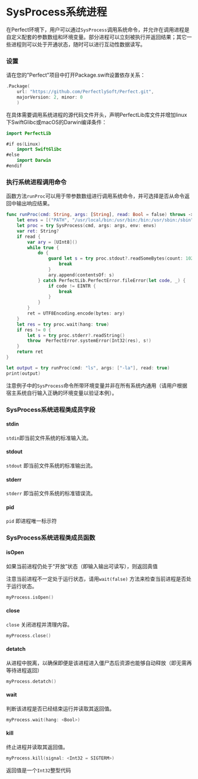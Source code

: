 # SysProcess系统进程

在Perfect环境下，用户可以通过`SysProcess`调用系统命令，并允许在调用进程是自定义配套的参数数组和环境变量。部分进程可以立刻被执行并返回结果；其它一些进程则可以处于开通状态，随时可以进行互动性数据读写。

### 设置

请在您的"Perfect"项目中打开Package.swift设置依存关系：

``` swift
.Package(
	url: "https://github.com/PerfectlySoft/Perfect.git",
	majorVersion: 2, minor: 0
	)
```
在具体需要调用系统进程的源代码文件开头，声明PerfectLib库文件并增加linux下SwiftGlibc或macOS的Darwin编译条件：

``` swift
import PerfectLib

#if os(Linux)
	import SwiftGlibc
#else
	import Darwin
#endif
```

### 执行系统进程调用命令

函数方法`runProc`可以用于带参数数组进行调用系统命令，并可选择是否从命令返回中输出响应结果。

``` swift
func runProc(cmd: String, args: [String], read: Bool = false) throws -> String? {
	let envs = [("PATH", "/usr/local/bin:/usr/bin:/bin:/usr/sbin:/sbin")]
	let proc = try SysProcess(cmd, args: args, env: envs)
	var ret: String?
	if read {
		var ary = [UInt8]()
		while true {
			do {
				guard let s = try proc.stdout?.readSomeBytes(count: 1024) where s.count > 0 else {
					break
				}
				ary.append(contentsOf: s)
			} catch PerfectLib.PerfectError.fileError(let code, _) {
				if code != EINTR {
					break
				}
			}
		}
		ret = UTF8Encoding.encode(bytes: ary)
	}
	let res = try proc.wait(hang: true)
	if res != 0 {
		let s = try proc.stderr?.readString()
		throw  PerfectError.systemError(Int32(res), s!)
	}
	return ret
}

let output = try runProc(cmd: "ls", args: ["-la"], read: true)
print(output)
```

注意例子中的`SysProcess`命令所带环境变量并非在所有系统内通用（请用户根据宿主系统自行输入正确的环境变量以验证本例）。

### SysProcess系统进程类成员字段

#### stdin
`stdin`即当前文件系统的标准输入流。

#### stdout
`stdout` 即当前文件系统的标准输出流。

#### stderr
`stderr` 即当前文件系统的标准错误流。

#### pid
`pid` 即进程唯一标示符

### SysProcess系统进程类成员函数

#### isOpen

如果当前进程仍处于“开放”状态（即输入输出可读写），则返回真值

注意当前进程不一定处于运行状态，请用`wait(false)` 方法来检查当前进程是否处于运行状态。

``` swift
myProcess.isOpen()
```

#### close

`close` 关闭进程并清理内容。

``` swift
myProcess.close()
```

#### detatch

从进程中脱离，以确保即便是该进程进入僵尸态后资源也能够自动释放（即无需再等待进程返回）

``` swift
myProcess.detatch()
```

#### wait

判断该进程是否已经结束运行并读取其返回值。

``` swift
myProcess.wait(hang: <Bool>)
```

#### kill

终止进程并读取其返回值。

``` swift
myProcess.kill(signal: <Int32 = SIGTERM>)
```

返回值是一个`Int32`整型代码
